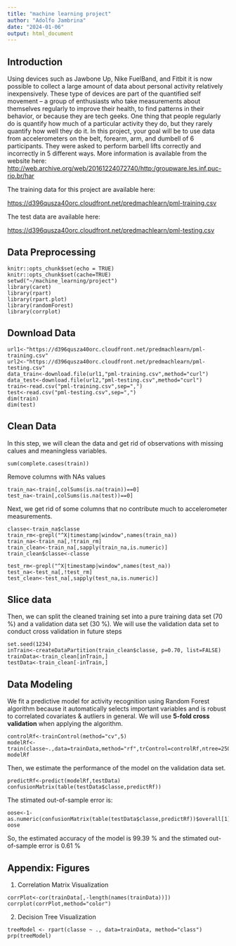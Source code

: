 ```yaml
---
title: "machine learning project"
author: "Adolfo Jambrina"
date: "2024-01-06"
output: html_document
---
```




## Introduction

Using devices such as Jawbone Up, Nike FuelBand, and Fitbit it is now possible to collect a large amount of data about personal activity relatively inexpensively. These type of devices are part of the quantified self movement – a group of enthusiasts who take measurements about themselves regularly to improve their health, to find patterns in their behavior, or because they are tech geeks. One thing that people regularly do is quantify how much of a particular activity they do, but they rarely quantify how well they do it. In this project, your goal will be to use data from accelerometers on the belt, forearm, arm, and dumbell of 6 participants. They were asked to perform barbell lifts correctly and incorrectly in 5 different ways. More information is available from the website here: 
<http://web.archive.org/web/20161224072740/http:/groupware.les.inf.puc-rio.br/har>

The training data for this project are available here:

<https://d396qusza40orc.cloudfront.net/predmachlearn/pml-training.csv>

The test data are available here:

<https://d396qusza40orc.cloudfront.net/predmachlearn/pml-testing.csv>



## Data Preprocessing

```{r setup}
knitr::opts_chunk$set(echo = TRUE)
knitr::opts_chunk$set(cache=TRUE)
setwd("~/machine_learning/project")
library(caret)
library(rpart)
library(rpart.plot)
library(randomForest)
library(corrplot)
```

## Download Data

```{r get data}
url1<-"https://d396qusza40orc.cloudfront.net/predmachlearn/pml-training.csv"
url2<-"https://d396qusza40orc.cloudfront.net/predmachlearn/pml-testing.csv"
data_train<-download.file(url1,"pml-training.csv",method="curl")
data_test<-download.file(url2,"pml-testing.csv",method="curl")
train<-read.csv("pml-training.csv",sep=",")
test<-read.csv("pml-testing.csv",sep=",")
dim(train)
dim(test)
```
## Clean Data
In this step, we will clean the data and get rid of observations with missing calues and meaningless variables.
```{r}
sum(complete.cases(train))
```
Remove columns with NAs values
```{r NA}
train_na<-train[,colSums(is.na(train))==0]
test_na<-train[,colSums(is.na(test))==0]
```
Next, we get rid of some columns that no contribute much to accelerometer measurements.
```{r remove}
classe<-train_na$classe
train_rm<-grepl("^X|timestamp|window",names(train_na))
train_na<-train_na[,!train_rm]
train_clean<-train_na[,sapply(train_na,is.numeric)]
train_clean$classe<-classe

test_rm<-grepl("^X|timestamp|window",names(test_na))
test_na<-test_na[,!test_rm]
test_clean<-test_na[,sapply(test_na,is.numeric)]

```

## Slice data
Then, we can split the cleaned training set into a pure training data set (70 %) and a validation data set (30 %). We will use the validation data set to conduct cross validation in future steps
```{r slice}
set.seed(1234)
inTrain<-createDataPartition(train_clean$classe, p=0.70, list=FALSE)
trainData<-train_clean[inTrain,]
testData<-train_clean[-inTrain,]

```

## Data Modeling
We fit a predictive model for activity recognition using Random Forest algorithm because it automatically selects important variables and is robust to correlated covariates & autliers in general. We will use **5-fold cross validation** when applying the algorithm.

```{r}
controlRf<-trainControl(method="cv",5)
modelRf<-train(classe~.,data=trainData,method="rf",trControl=controlRf,ntree=250)
modelRf
```

Then, we estimate the performance of the model on the validation data set.
```{r porformance}
predictRf<-predict(modelRf,testData)
confusionMatrix(table(testData$classe,predictRf))
```
The stimated out-of-sample error is: 
```{r oose}
oose<-1-as.numeric(confusionMatrix(table(testData$classe,predictRf))$overall[1])
oose
```

So, the estimated accuracy of the model is 99.39 % and the stimated out-of-sample error is 0.61 %



## Appendix: Figures
1. Correlation Matrix Visualization
```{r}
corrPlot<-cor(trainData[,-length(names(trainData))])
corrplot(corrPlot,method="color")
```

2. Decision Tree Visualization
```{r}
treeModel <- rpart(classe ~ ., data=trainData, method="class")
prp(treeModel)
```

